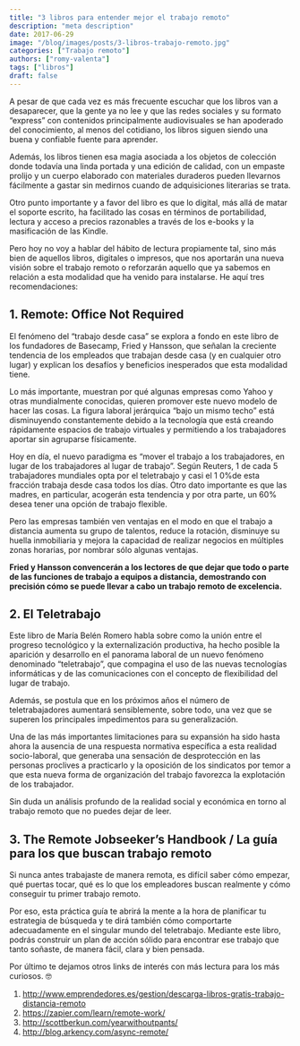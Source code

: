 ```yaml
---
title: "3 libros para entender mejor el trabajo remoto"
description: "meta description"
date: 2017-06-29
image: "/blog/images/posts/3-libros-trabajo-remoto.jpg"
categories: ["Trabajo remoto"]
authors: ["romy-valenta"]
tags: ["libros"]
draft: false
---
```


A pesar de que cada vez es más frecuente escuchar que los libros van a desaparecer, que la gente ya no lee y que las redes sociales y su formato “express” con contenidos principalmente audiovisuales se han apoderado del conocimiento, al menos del cotidiano, los libros siguen siendo una buena y confiable fuente para aprender.

Además, los libros tienen esa magia asociada a los objetos de colección donde todavía una linda portada y una edición de calidad, con un empaste prolijo y un cuerpo elaborado con materiales duraderos pueden llevarnos fácilmente a gastar sin medirnos cuando de adquisiciones literarias se trata.

Otro punto importante y a favor del libro es que lo digital, más allá de matar el soporte escrito, ha facilitado las cosas en términos de portabilidad, lectura y acceso a precios razonables a través de los e-books y la masificación de las Kindle.

Pero hoy no voy a hablar del hábito de lectura propiamente tal, sino más bien de aquellos libros, digitales o impresos, que nos aportarán una nueva visión sobre el trabajo remoto o reforzarán aquello que ya sabemos en relación a esta modalidad que ha venido para instalarse. He aquí tres recomendaciones:

## 1. Remote: Office Not Required
El fenómeno del “trabajo desde casa” se explora a fondo en este libro de los fundadores de Basecamp, Fried y Hansson, que señalan la creciente tendencia de los empleados que trabajan desde casa (y en cualquier otro lugar) y explican los desafíos y beneficios inesperados que esta modalidad tiene.

Lo más importante, muestran por qué algunas empresas como Yahoo y otras mundialmente conocidas, quieren promover este nuevo modelo de hacer las cosas. La figura laboral jerárquica “bajo un mismo techo” está disminuyendo constantemente debido a la tecnología que está creando rápidamente espacios de trabajo virtuales y permitiendo a los trabajadores aportar sin agruparse físicamente.

Hoy en día, el nuevo paradigma es “mover el trabajo a los trabajadores, en lugar de los trabajadores al lugar de trabajo”. Según Reuters, 1 de cada 5 trabajadores mundiales opta por el teletrabajo y casi el 1 0%de esta fracción trabaja desde casa todos los días. Otro dato importante es que las madres, en particular, acogerán esta tendencia y por otra parte, un 60% desea tener una opción de trabajo flexible.

Pero las empresas también ven ventajas en el modo en que el trabajo a distancia aumenta su grupo de talentos, reduce la rotación, disminuye su huella inmobiliaria y mejora la capacidad de realizar negocios en múltiples zonas horarias, por nombrar sólo algunas ventajas.

**Fried y Hansson convencerán a los lectores de que dejar que todo o parte de las funciones de trabajo a equipos a distancia, demostrando con precisión cómo se puede llevar a cabo un trabajo remoto de excelencia.**

## 2. El Teletrabajo

Este libro de María Belén Romero habla sobre como la unión entre el progreso tecnológico y la externalización productiva, ha hecho posible la aparición y desarrollo en el panorama laboral de un nuevo fenómeno denominado “teletrabajo”, que compagina el uso de las nuevas tecnologías informáticas y de las comunicaciones con el concepto de flexibilidad del lugar de trabajo.

Además, se postula que en los próximos años el número de teletrabajadores aumentará sensiblemente, sobre todo, una vez que se superen los principales impedimentos para su generalización.

Una de las más importantes limitaciones para su expansión ha sido hasta ahora la ausencia de una respuesta normativa específica a esta realidad socio-laboral, que generaba una sensación de desprotección en las personas proclives a practicarlo y la oposición de los sindicatos por temor a que esta nueva forma de organización del trabajo favorezca la explotación de los trabajador.

Sin duda un análisis profundo de la realidad social y económica en torno al trabajo remoto que no puedes dejar de leer.

## 3. The Remote Jobseeker’s Handbook / La guía para los que buscan trabajo remoto

Si nunca antes trabajaste de manera remota, es difícil saber cómo empezar, qué puertas tocar, qué es lo que los empleadores buscan realmente y cómo conseguir tu primer trabajo remoto.

Por eso, esta práctica guía te abrirá la mente a la hora de planificar tu estrategia de búsqueda y te dirá también cómo comportarte adecuadamente en el singular mundo del teletrabajo. Mediante este libro, podrás construir un plan de acción sólido para encontrar ese trabajo que tanto soñaste, de manera fácil, clara y bien pensada.

Por último te dejamos otros links de interés con más lectura para los más curiosos. 🤓

1. http://www.emprendedores.es/gestion/descarga-libros-gratis-trabajo-distancia-remoto
2.  https://zapier.com/learn/remote-work/
3. http://scottberkun.com/yearwithoutpants/
4. http://blog.arkency.com/async-remote/
